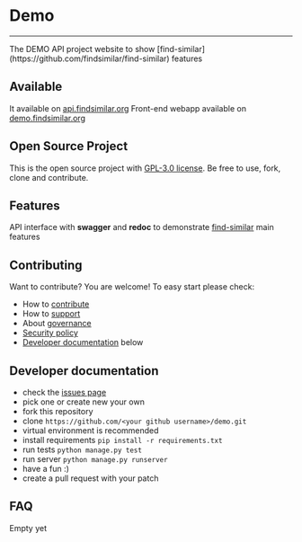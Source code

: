 # Demo
<hr>
The DEMO API project website to show [find-similar](https://github.com/findsimilar/find-similar) features

## Available
It available on [api.findsimilar.org](http://api.findsimilar.org)
Front-end webapp available on [demo.findsimilar.org](https://demo.findsimilar.org)

## Open Source Project

This is the open source project with [GPL-3.0 license](LICENSE). 
Be free to use, fork, clone and contribute.

## Features

API interface with **swagger** and **redoc** to demonstrate [find-similar](https://github.com/findsimilar/find-similar)
main features

## Contributing

Want to contribute? You are welcome! 
To easy start please check:

- How to [contribute](CONTRIBUTING.md)
- How to [support](SUPPORT.md)
- About [governance](GOVERNANCE.md)
- [Security policy](SECURITY.md)
- [Developer documentation](#developer-documentation) below

## Developer documentation

* check the [issues page](https://github.com/findsimilar/demo/issues)
* pick one or create new your own
* fork this repository
* clone `https://github.com/<your github username>/demo.git`
* virtual environment is recommended
* install requirements `pip install -r requirements.txt`
* run tests `python manage.py test`
* run server `python manage.py runserver`
* have a fun :)
* create a pull request with your patch

## FAQ

Empty yet
